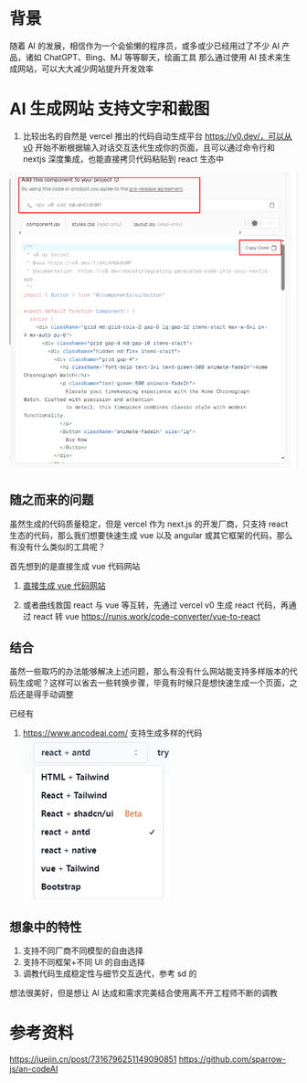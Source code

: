 # 背景

随着 AI 的发展，相信作为一个会偷懒的程序员，或多或少已经用过了不少 AI 产品，诸如 ChatGPT、Bing、MJ 等等聊天，绘画工具
那么通过使用 AI 技术来生成网站，可以大大减少网站提升开发效率

# AI 生成网站 支持文字和截图

1. 比较出名的自然是 vercel 推出的代码自动生成平台 https://v0.dev/，可以从v0 开始不断根据输入对话交互迭代生成你的页面，且可以通过命令行和 nextjs 深度集成，也能直接拷贝代码粘贴到 react 生态中

![alt text](image-1.png)

## 随之而来的问题

虽然生成的代码质量稳定，但是 vercel 作为 next.js 的开发厂商，只支持 react 生态的代码，那么我们想要快速生成 vue 以及 angular 或其它框架的代码，那么有没有什么类似的工具呢？

首先想到的是直接生成 vue 代码网站

1.  [直接生成 vue 代码网站](https://www.vue0.dev/)

2.  或者曲线救国 react 与 vue 等互转，先通过 vercel v0 生成 react 代码，再通过 react 转 vue
    https://runjs.work/code-converter/vue-to-react

## 结合

虽然一些取巧的办法能够解决上述问题，那么有没有什么网站能支持多样版本的代码生成呢？这样可以省去一些转换步骤，毕竟有时候只是想快速生成一个页面，之后还是得手动调整

已经有

1.  https://www.ancodeai.com/ 支持生成多样的代码 ![alt text](image-2.png)

## 想象中的特性

1. 支持不同厂商不同模型的自由选择
2. 支持不同框架+不同 UI 的自由选择
3. 调教代码生成稳定性与细节交互迭代，参考 sd 的

想法很美好，但是想让 AI 达成和需求完美结合使用离不开工程师不断的调教

# 参考资料

https://juejin.cn/post/7316796251149090851
https://github.com/sparrow-js/an-codeAI
